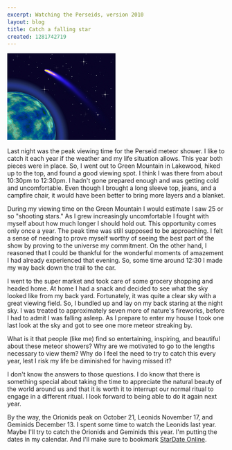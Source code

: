```yaml
---
excerpt: Watching the Perseids, version 2010
layout: blog
title: Catch a falling star
created: 1281742719
---
```

<div class="blogphoto"><img src="/sites/blog.marceisaacson.com/files/pictures/shootingstar.jpg" alt="Shooting Star" width="250" height="200" /></div>
<p>Last night was the peak viewing time for the Perseid meteor shower. I like to catch it each year if the weather and my life situation allows. This year both pieces were in place. So, I went out to Green Mountain in Lakewood, hiked up to the top, and found a good viewing spot. I think I was there from about 10:30pm to 12:30pm. I hadn't gone prepared enough and was getting cold and uncomfortable. Even though I brought a long sleeve top, jeans, and a campfire chair, it would have been better to bring more layers and a blanket.</p>
<p>During my viewing time on the Green Mountain I would estimate I saw 25 or so "shooting stars." As I grew increasingly uncomfortable I fought with myself about how much longer I should hold out. This opportunity comes only once a year. The peak time was still supposed to be approaching. I felt a sense of needing to prove myself worthy of seeing the best part of the show by proving to the universe my commitment. On the other hand, I reasoned that I could be thankful for the wonderful moments of amazement I had already experienced that evening. So, some time around 12:30 I made my way back down the trail to the car.</p>
<p>I went to the super market and took care of some grocery shopping and headed home. At home I had a snack and decided to see what the sky looked like from my back yard. Fortunately, it was quite a clear sky with a great viewing field. So, I bundled up and lay on my back staring at the night sky. I was treated to approximately seven more of nature's fireworks, before I had to admit I was falling asleep. As I prepare to enter my house I took one last look at the sky and got to see one more meteor streaking by.</p>
<p>What is it that people (like me) find so entertaining, inspiring, and beautiful about these meteor showers? Why are we motivated to go to the lengths necessary to view them? Why do I feel the need to try to catch this every year, lest I risk my life be diminished for having missed it?</p>
<p>I don't know the answers to those questions. I do know that there is something special about taking the time to appreciate the natural beauty of the world around us and that it is worth it to interrupt our normal ritual to engage in a different ritual. I look forward to being able to do it again next year.</p>
<p>By the way, the Orionids peak on October 21, Leonids November 17, and Geminids December 13. I spent some time to watch the Leonids last year. Maybe I'll try to catch the Orionids and Geminids this year. I'm putting the dates in my calendar. And I'll make sure to bookmark <a href="http://stardate.org/nightsky/meteors/">StarDate Online</a>.</p>
